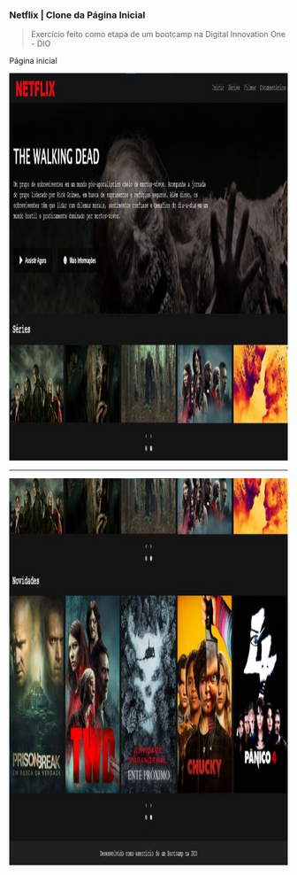 ### Netflix | Clone da Página Inicial

> Exercício feito como etapa de um bootcamp na Digital Innovation One - DIO

Página inicial

<img src="TWD-01.jpg" width="1360" height="700">

------

<img src="TWD-02.jpg" width="1360" height="700">
